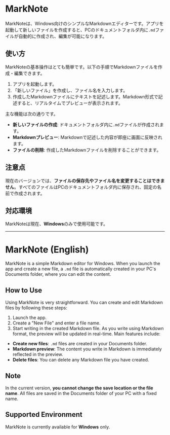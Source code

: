 # MarkNote

MarkNoteは、Windows向けのシンプルなMarkdownエディターです。アプリを起動して新しいファイルを作成すると、PCのドキュメントフォルダ内に`.md`ファイルが自動的に作成され、編集が可能になります。

## 使い方

MarkNoteの基本操作はとても簡単です。以下の手順でMarkdownファイルを作成・編集できます。

1. アプリを起動します。
2. 「新しいファイル」を作成し、ファイル名を入力します。
3. 作成したMarkdownファイルにテキストを記述します。Markdown形式で記述すると、リアルタイムでプレビューが表示されます。

主な機能は次の通りです。

- **新しいファイルの作成**: ドキュメントフォルダ内に`.md`ファイルが作成されます。
- **Markdownプレビュー**: Markdownで記述した内容が即座に画面に反映されます。
- **ファイルの削除**: 作成したMarkdownファイルを削除することができます。

## 注意点

現在のバージョンでは、**ファイルの保存先やファイル名を変更することはできません**。すべてのファイルはPCのドキュメントフォルダ内に保存され、固定の名前で作成されます。

## 対応環境

MarkNoteは現在、**Windows**のみで使用可能です。

---

# MarkNote (English)

MarkNote is a simple Markdown editor for Windows. When you launch the app and create a new file, a `.md` file is automatically created in your PC's Documents folder, where you can edit the content.

## How to Use

Using MarkNote is very straightforward. You can create and edit Markdown files by following these steps:

1. Launch the app.
2. Create a "New File" and enter a file name.
3. Start writing in the created Markdown file. As you write using Markdown format, the preview will be updated in real-time.
   Main features include:

- **Create new files**: `.md` files are created in your Documents folder.
- **Markdown preview**: The content you write in Markdown is immediately reflected in the preview.
- **Delete files**: You can delete any Markdown file you have created.

## Note

In the current version, **you cannot change the save location or the file name**. All files are saved in the Documents folder of your PC with a fixed name.

## Supported Environment

MarkNote is currently available for **Windows** only.
